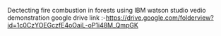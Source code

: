 
Dectecting fire combustion in forests using IBM watson studio
vedio demonstration google drive link :-https://drive.google.com/folderview?id=1c0CzYOEGczfE4oOaiL-oP1i48M_QmpGK
